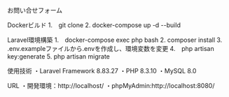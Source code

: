 お問い合せフォーム

Dockerビルド
1.　git clone 
2. docker-compose up -d --build

Laravel環境構築
1.　docker-compose exec php bash
2. composer install
3. .env.exampleファイルから.envを作成し、環境変数を変更
4.　php artisan key:generate
5. php artisan migrate

使用技術
・Laravel Framework 8.83.27
・PHP 8.3.10
・MySQL 8.0

URL
・開発環境：http://localhost/
・phpMyAdmin:http://localhost:8080/
